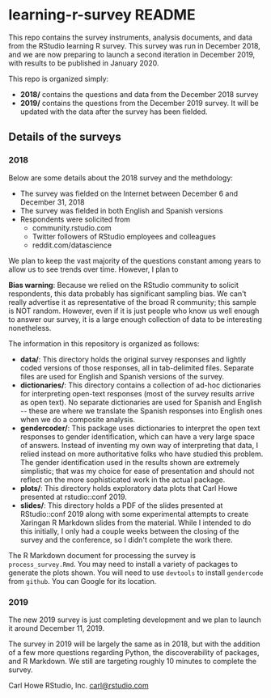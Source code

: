# learning-r-survey README
This repo contains the survey instruments, analysis documents, and data from the RStudio learning R survey. This survey was run in December 2018, and we are now preparing to launch a second iteration in December 2019, with results to be published in January 2020.

This repo is organized simply:

- **2018/** contains the questions and data from the December 2018 survey
- **2019/** contains the questions from the December 2019 survey. It will be updated with the data after the survey has been fielded.

## Details of the surveys

### 2018

Below are some details about the 2018 survey and the methdology:

- The survey was fielded on the Internet between December 6 and December 31, 2018
- The survey was fielded in both English and Spanish versions
- Respondents were solicited from
	- community.rstudio.com
	- Twitter followers of RStudio employees and colleagues
	- reddit.com/datascience

We plan to keep the vast majority of the questions constant among years to allow us to see trends over time. However, I plan to 

**Bias warning**: Because we relied on the RStudio community to solicit respondents, this data probably has significant sampling bias. We can't really advertise it as representative of the broad R community; this sample is NOT random. However, even if it is just people who know us well enough to answer our survey, it is a large enough collection of data to be interesting nonetheless.

The information in this repository is organized as follows:

- **data/**: This directory holds the original survey responses and lightly coded versions of those responses, all in tab-delimited files. Separate files are used for English and Spanish versions of the survey.
- **dictionaries/**: This directory contains a collection of ad-hoc dictionaries for interpreting open-text responses (most of the survey results arrive as open text). No separate dictionaries are used for Spanish and English -- these are where we translate the Spanish responses into English ones when we do a composite analysis.
- **gendercoder/**: This package uses dictionaries to interpret the open text responses to gender identification, which can have a very large space of answers. Instead of inventing my own way of interpreting that data, I relied instead on more authoritative folks who have studied this problem. The gender identification used in the results shown are extremely simplistic; that was my choice for ease of presentation and should not reflect on the more sophisticated work in the actual package.
- **plots/**: This directory holds exploratory data plots that Carl Howe presented at rstudio::conf 2019.
- **slides/**: This directory holds a PDF of the slides presented at RStudio::conf 2019 along with some experimental attempts to create Xaringan R Markdown slides from the material. While I intended to do this initially, I only had a couple weeks between the closing of the survey and the conference, so I didn't complete the work there.

The R Markdown document for processing the survey is `process_survey.Rmd`. You may need to install a variety of packages to generate the plots shown. You will need to use `devtools` to install `gendercode` from `github`. You can Google for its location.

### 2019

The new 2019 survey is just completing development and we plan to launch it around December 11, 2019.

The survey in 2019 will be largely the same as in 2018, but with the addition of a few more questions regarding Python, the discoverability of packages, and R Markdown. We still are targeting roughly 10 minutes to complete the survey.


Carl Howe
RStudio, Inc.
carl@rstudio.com




